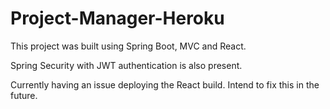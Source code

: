 # Project-Manager-Heroku
This project was built using Spring Boot, MVC and React. 

Spring Security with JWT authentication is also present. 

Currently having an issue deploying the React build. Intend to fix this in the future. 

